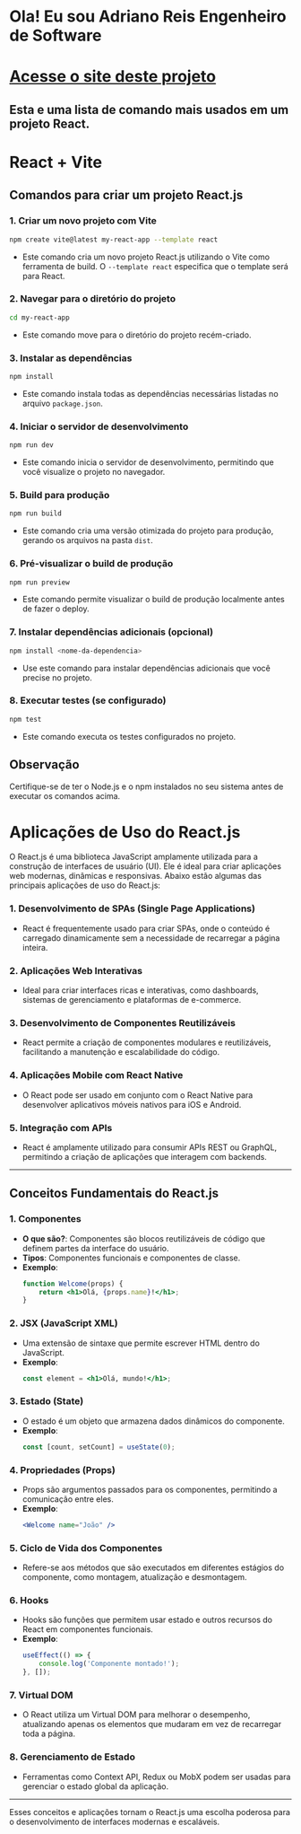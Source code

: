 # Ola! Eu sou Adriano Reis Engenheiro de Software 

# [Acesse o site deste projeto](https://adriano-reis-eng.github.io/landing_page/)

## Esta e uma lista de comando mais usados em um projeto React.

# React + Vite
## Comandos para criar um projeto React.js


### 1. Criar um novo projeto com Vite
```bash
npm create vite@latest my-react-app --template react
```
- Este comando cria um novo projeto React.js utilizando o Vite como ferramenta de build. O `--template react` especifica que o template será para React.

### 2. Navegar para o diretório do projeto
```bash
cd my-react-app
```
- Este comando move para o diretório do projeto recém-criado.

### 3. Instalar as dependências
```bash
npm install
```
- Este comando instala todas as dependências necessárias listadas no arquivo `package.json`.

### 4. Iniciar o servidor de desenvolvimento
```bash
npm run dev
```
- Este comando inicia o servidor de desenvolvimento, permitindo que você visualize o projeto no navegador.

### 5. Build para produção
```bash
npm run build
```
- Este comando cria uma versão otimizada do projeto para produção, gerando os arquivos na pasta `dist`.

### 6. Pré-visualizar o build de produção
```bash
npm run preview
```
- Este comando permite visualizar o build de produção localmente antes de fazer o deploy.

### 7. Instalar dependências adicionais (opcional)
```bash
npm install <nome-da-dependencia>
```
- Use este comando para instalar dependências adicionais que você precise no projeto.

### 8. Executar testes (se configurado)
```bash
npm test
```
- Este comando executa os testes configurados no projeto.

## Observação
Certifique-se de ter o Node.js e o npm instalados no seu sistema antes de executar os comandos acima.



# Aplicações de Uso do React.js

O React.js é uma biblioteca JavaScript amplamente utilizada para a construção de interfaces de usuário (UI). Ele é ideal para criar aplicações web modernas, dinâmicas e responsivas. Abaixo estão algumas das principais aplicações de uso do React.js:

### 1. Desenvolvimento de SPAs (Single Page Applications)
- React é frequentemente usado para criar SPAs, onde o conteúdo é carregado dinamicamente sem a necessidade de recarregar a página inteira.

### 2. Aplicações Web Interativas
- Ideal para criar interfaces ricas e interativas, como dashboards, sistemas de gerenciamento e plataformas de e-commerce.

### 3. Desenvolvimento de Componentes Reutilizáveis
- React permite a criação de componentes modulares e reutilizáveis, facilitando a manutenção e escalabilidade do código.

### 4. Aplicações Mobile com React Native
- O React pode ser usado em conjunto com o React Native para desenvolver aplicativos móveis nativos para iOS e Android.

### 5. Integração com APIs
- React é amplamente utilizado para consumir APIs REST ou GraphQL, permitindo a criação de aplicações que interagem com backends.

---

## Conceitos Fundamentais do React.js

### 1. Componentes
- **O que são?**: Componentes são blocos reutilizáveis de código que definem partes da interface do usuário.
- **Tipos**: Componentes funcionais e componentes de classe.
- **Exemplo**:
    ```jsx
    function Welcome(props) {
        return <h1>Olá, {props.name}!</h1>;
    }
    ```

### 2. JSX (JavaScript XML)
- Uma extensão de sintaxe que permite escrever HTML dentro do JavaScript.
- **Exemplo**:
    ```jsx
    const element = <h1>Olá, mundo!</h1>;
    ```

### 3. Estado (State)
- O estado é um objeto que armazena dados dinâmicos do componente.
- **Exemplo**:
    ```jsx
    const [count, setCount] = useState(0);
    ```

### 4. Propriedades (Props)
- Props são argumentos passados para os componentes, permitindo a comunicação entre eles.
- **Exemplo**:
    ```jsx
    <Welcome name="João" />
    ```

### 5. Ciclo de Vida dos Componentes
- Refere-se aos métodos que são executados em diferentes estágios do componente, como montagem, atualização e desmontagem.

### 6. Hooks
- Hooks são funções que permitem usar estado e outros recursos do React em componentes funcionais.
- **Exemplo**:
    ```jsx
    useEffect(() => {
        console.log('Componente montado!');
    }, []);
    ```

### 7. Virtual DOM
- O React utiliza um Virtual DOM para melhorar o desempenho, atualizando apenas os elementos que mudaram em vez de recarregar toda a página.

### 8. Gerenciamento de Estado
- Ferramentas como Context API, Redux ou MobX podem ser usadas para gerenciar o estado global da aplicação.

---

Esses conceitos e aplicações tornam o React.js uma escolha poderosa para o desenvolvimento de interfaces modernas e escaláveis.
 
